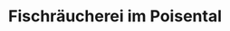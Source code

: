 ---
title: "Fischräucherei im Poisental"
url: /freital/fischraeucherei-im-poisental/
shop: Fisch
---